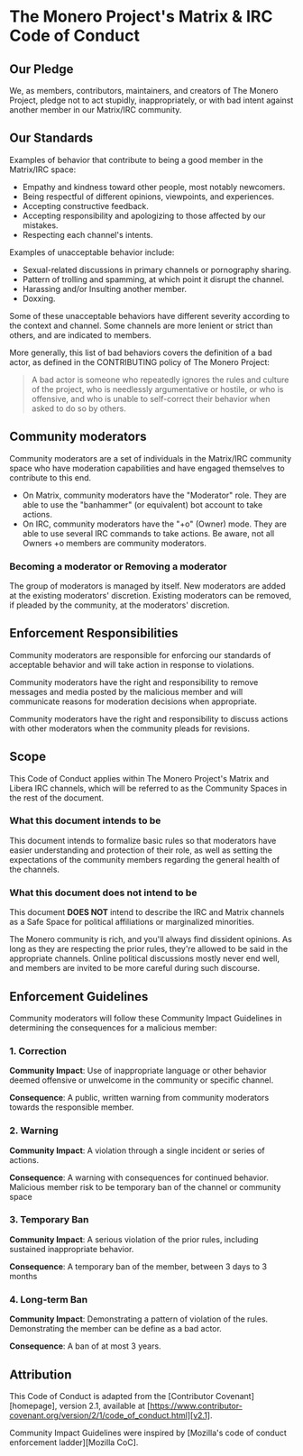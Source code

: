 # The Monero Project's Matrix & IRC Code of Conduct

## Our Pledge

We, as members, contributors, maintainers, and creators of The Monero Project,
pledge not to act stupidly, inappropriately, or with bad intent against another
member in our Matrix/IRC community.

## Our Standards

Examples of behavior that contribute to being a good member in the Matrix/IRC space:

* Empathy and kindness toward other people, most notably newcomers.
* Being respectful of different opinions, viewpoints, and experiences.
* Accepting constructive feedback.
* Accepting responsibility and apologizing to those affected by our mistakes.
* Respecting each channel's intents.

Examples of unacceptable behavior include:

* Sexual-related discussions in primary channels or pornography sharing.
* Pattern of trolling and spamming, at which point it disrupt the channel.
* Harassing and/or Insulting another member.
* Doxxing.

Some of these unacceptable behaviors have different severity according to the context 
and channel. Some channels are more lenient or strict than others, and are indicated to members.

More generally, this list of bad behaviors covers the definition of a bad actor, as defined in 
the CONTRIBUTING policy of The Monero Project:

> A bad actor is someone who repeatedly ignores the rules and culture of the project, who is 
needlessly argumentative or hostile, or who is offensive, and who is unable to self-correct their 
behavior when asked to do so by others.

## Community moderators

Community moderators are a set of individuals in the Matrix/IRC community space who have 
moderation capabilities and have engaged themselves to contribute to this end.

- On Matrix, community moderators have the "Moderator" role. They are able to use the 
"banhammer" (or equivalent) bot account to take actions.
- On IRC, community moderators have the "+o" (Owner) mode. They are able to use several 
IRC commands to take actions. Be aware, not all Owners +o members are community moderators.

### Becoming a moderator or Removing a moderator

The group of moderators is managed by itself. New moderators are added at the existing 
moderators' discretion. Existing moderators can be removed, if pleaded by the community, 
at the moderators' discretion.

## Enforcement Responsibilities

Community moderators are responsible for enforcing our standards of acceptable behavior 
and will take action in response to violations.

Community moderators have the right and responsibility to remove messages and media posted 
by the malicious member and will communicate reasons for moderation decisions when appropriate.

Community moderators have the right and responsibility to discuss actions with other moderators 
when the community pleads for revisions.

## Scope

This Code of Conduct applies within The Monero Project's Matrix and Libera IRC channels, 
which will be referred to as the Community Spaces in the rest of the document.

### What this document intends to be

This document intends to formalize basic rules so that moderators have easier understanding 
and protection of their role, as well as setting the expectations of the community members 
regarding the general health of the channels.

### What this document does not intend to be

This document **DOES NOT** intend to describe the IRC and Matrix channels as a Safe Space for 
political affiliations or marginalized minorities.

The Monero community is rich, and you'll always find dissident opinions. As long as they 
are respecting the prior rules, they're allowed to be said in the appropriate channels. Online 
political discussions mostly never end well, and members are invited to be more careful 
during such discourse.

## Enforcement Guidelines

Community moderators will follow these Community Impact Guidelines in determining
the consequences for a malicious member:

### 1. Correction

**Community Impact**: Use of inappropriate language or other behavior deemed
offensive or unwelcome in the community or specific channel.

**Consequence**: A public, written warning from community moderators towards the responsible member.

### 2. Warning

**Community Impact**: A violation through a single incident or series of
actions.

**Consequence**: A warning with consequences for continued behavior. Malicious member risk to be
temporary ban of the channel or community space

### 3. Temporary Ban

**Community Impact**: A serious violation of the prior rules, including
sustained inappropriate behavior.

**Consequence**: A temporary ban of the member, between 3 days to 3 months

### 4. Long-term Ban

**Community Impact**: Demonstrating a pattern of violation of the rules. Demonstrating
the member can be define as a bad actor.

**Consequence**: A ban of at most 3 years.

## Attribution

This Code of Conduct is adapted from the [Contributor Covenant][homepage],
version 2.1, available at
[https://www.contributor-covenant.org/version/2/1/code_of_conduct.html][v2.1].

Community Impact Guidelines were inspired by
[Mozilla's code of conduct enforcement ladder][Mozilla CoC].
